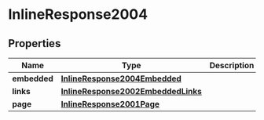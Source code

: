 

# InlineResponse2004

## Properties

Name | Type | Description | Notes
------------ | ------------- | ------------- | -------------
**embedded** | [**InlineResponse2004Embedded**](InlineResponse2004Embedded.md) |  |  [optional]
**links** | [**InlineResponse2002EmbeddedLinks**](InlineResponse2002EmbeddedLinks.md) |  | 
**page** | [**InlineResponse2001Page**](InlineResponse2001Page.md) |  | 



